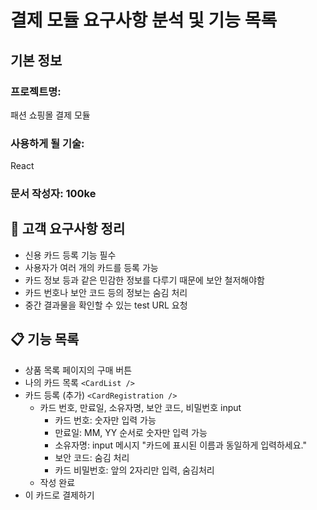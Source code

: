 # 결제 모듈 요구사항 분석 및 기능 목록
## 기본 정보
### 프로젝트명:
패션 쇼핑몰 결제 모듈

### 사용하게 될 기술:
React

### 문서 작성자: 100ke

## 📝 고객 요구사항 정리
- 신용 카드 등록 기능 필수
- 사용자가 여러 개의 카드를 등록 가능
- 카드 정보 등과 같은 민감한 정보를 다루기 때문에 보안 철저해야함
- 카드 번호나 보안 코드 등의 정보는 숨김 처리
- 중간 결과물을 확인할 수 있는 test URL 요청

## 📋 기능 목록
- 상품 목록 페이지의 구매 버튼
- 나의 카드 목록 `<CardList />`
- 카드 등록 (추가) `<CardRegistration />`
    - 카드 번호, 만료일, 소유자명, 보안 코드, 비밀번호 input
        - 카드 번호: 숫자만 입력 가능
        - 만료일: MM, YY 순서로 숫자만 입력 가능
        - 소유자명: input 메시지 "카드에 표시된 이름과 동일하게 입력하세요."
        - 보안 코드: 숨김 처리
        - 카드 비밀번호: 앞의 2자리만 입력, 숨김처리
    - 작성 완료
- 이 카드로 결제하기